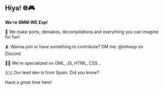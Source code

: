 ## Hiya! 🌐🎮


**We're SMM:WE Exp!**

🤪 We make ports, demakes, decompilations and everything you can imagine for fun!

🫂 Wanna join or have something to contribute? DM me: @imhexp on Discord

👩‍💻 We're specialized on GML, JS, HTML, CSS...

🇪🇸 Our lead dev is from Spain. Did you know?

Have a great time here!
